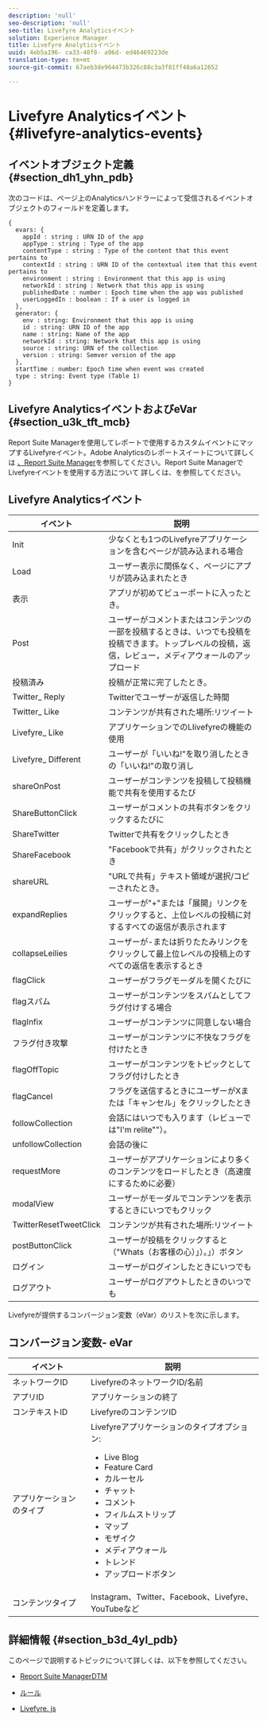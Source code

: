 ```yaml
---
description: 'null'
seo-description: 'null'
seo-title: Livefyre Analyticsイベント
solution: Experience Manager
title: Livefyre Analyticsイベント
uuid: 4eb5a196- ca33-40f8- a96d- ed46469223de
translation-type: tm+mt
source-git-commit: 67aeb3de964473b326c88c3a3f81ff48a6a12652

---
```



# Livefyre Analyticsイベント {#livefyre-analytics-events}

## イベントオブジェクト定義 {#section_dh1_yhn_pdb}

次のコードは、ページ上のAnalyticsハンドラーによって受信されるイベントオブジェクトのフィールドを定義します。

```
{
  evars: {
    appId : string : URN ID of the app
    appType : string : Type of the app
    contentType : string : Type of the content that this event pertains to
    contextId : string : URN ID of the contextual item that this event pertains to
    environment : string : Environment that this app is using
    networkId : string : Network that this app is using
    publishedDate : number : Epoch time when the app was published
    userLoggedIn : boolean : If a user is logged in
  },
  generator: {
    env : string: Environment that this app is using
    id : string: URN ID of the app
    name : string: Name of the app
    networkId : string: Network that this app is using
    source : string: URN of the collection
    version : string: Semver version of the app
  },
  startTime : number: Epoch time when event was created
  type : string: Event type (Table 1)
}
```

## Livefyre AnalyticsイベントおよびeVar {#section_u3k_tft_mcb}

Report Suite Managerを使用してレポートで使用するカスタムイベントにマップするLivefyreイベント。Adobe Analyticsのレポートスイートについて詳しくは [、Report Suite Manager](https://marketing.adobe.com/resources/help/en_US/reference/report_suites_admin.html)を参照してください。Report Suite ManagerでLivefyreイベントを使用する方法について [](../livefyre-analytics/c-use-livefyre-with-adobe-analytics.md#section_iks_kgd_4cb)詳しくは、を参照してください。

## Livefyre Analyticsイベント

| イベント | 説明 |
|---|---|
| Init | 少なくとも1つのLivefyreアプリケーションを含むページが読み込まれる場合 |
| Load | ユーザー表示に関係なく、ページにアプリが読み込まれたとき |
| 表示 | アプリが初めてビューポートに入ったとき。 |
| Post | ユーザーがコメントまたはコンテンツの一部を投稿するときは、いつでも投稿を投稿できます。トップレベルの投稿，返信，レビュー，メディアウォールのアップロード |
| 投稿済み | 投稿が正常に完了したとき。 |
| Twitter_ Reply | Twitterでユーザーが返信した時間 |
| Twitter_ Like | コンテンツが共有された場所:リツイート |
| Livefyre_ Like | アプリケーションでのLIivefyreの機能の使用 |
| Livefyre_ Different | ユーザーが「いいね!&quot;を取り消したときの「いいね!&quot;の取り消し |
| shareOnPost | ユーザーがコンテンツを投稿して投稿機能で共有を使用するたび |
| ShareButtonClick | ユーザーがコメントの共有ボタンをクリックするたびに |
| ShareTwitter | Twitterで共有をクリックしたとき |
| ShareFacebook | &quot;Facebookで共有」がクリックされたとき |
| shareURL | &quot;URLで共有」テキスト領域が選択/コピーされたとき。 |
| expandReplies | ユーザーが&quot;+&quot;または「展開」リンクをクリックすると、上位レベルの投稿に対するすべての返信が表示されます |
| collapseLeilies | ユーザーが-または折りたたみリンクをクリックして最上位レベルの投稿上のすべての返信を表示するとき |
| flagClick | ユーザーがフラグモーダルを開くたびに |
| flagスパム | ユーザーがコンテンツをスパムとしてフラグ付けする場合 |
| flagInfix | ユーザーがコンテンツに同意しない場合 |
| フラグ付き攻撃 | ユーザーがコンテンツに不快なフラグを付けたとき |
| flagOffTopic | ユーザーがコンテンツをトピックとしてフラグ付けしたとき |
| flagCancel | フラグを送信するときにユーザーがXまたは「キャンセル」をクリックしたとき |
| followCollection | 会話にはいつでも入ります（レビューでは&quot;I&#39;m relite&quot;&quot;）。 |
| unfollowCollection | 会話の後に |
| requestMore | ユーザーがアプリケーションにより多くのコンテンツをロードしたとき（高速度にするために必要） |
| modalView | ユーザーがモーダルでコンテンツを表示するときにいつでもクリック |
| TwitterResetTweetClick | コンテンツが共有された場所:リツイート |
| postButtonClick | ユーザーが投稿をクリックすると（&quot;Whats（お客様の心）」）。」）ボタン |
| ログイン | ユーザーがログインしたときにいつでも |
| ログアウト | ユーザーがログアウトしたときのいつでも |

Livefyreが提供するコンバージョン変数（eVar）のリストを次に示します。

## コンバージョン変数- eVar

| イベント | 説明 |
|--- |--- |
| ネットワークID | LivefyreのネットワークID/名前 |
| アプリID | アプリケーションの終了 |
| コンテキストID | LivefyreのコンテンツID |
| アプリケーションのタイプ | Livefyreアプリケーションのタイプオプション: <br><ul><li>Live Blog  </li><li> Feature Card</li><li>カルーセル</li><li>チャット </li><li>コメント</li><li>フィルムストリップ</li><li>マップ</li><li>モザイク</li><li>メディアウォール</li><li>トレンド</li><li>アップロードボタン</li></ul> |
| コンテンツタイプ | Instagram、Twitter、Facebook、Livefyre、YouTubeなど |

## 詳細情報 {#section_b3d_4yl_pdb}

このページで説明するトピックについて詳しくは、以下を参照してください。

* [Report Suite ManagerDTM](https://marketing.adobe.com/resources/help/en_US/reference/report_suites_admin.html)[](https://marketing.adobe.com/resources/help/en_US/livefyre/c_filmstrip_app.html)

* [ルール](https://marketing.adobe.com/resources/help/en_US/dtm/rules.html)
* [Livefyre. js](/help/implementation/c-livefyre.js.md)